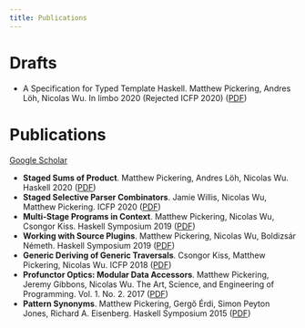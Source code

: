 ```yaml
---
title: Publications
---
```


# Drafts

* A Specification for Typed Template Haskell. Matthew Pickering, Andres Löh, Nicolas Wu. In limbo 2020 (Rejected ICFP 2020) ([PDF](papers/specification-typed-th.pdf))

# Publications

[Google Scholar](https://scholar.google.com/citations?user=nRJGAIYAAAAJ&hl=en)

* **Staged Sums of Product**. Matthew Pickering, Andres Löh, Nicolas Wu. Haskell 2020 ([PDF](papers/staged-sop.pdf))
* **Staged Selective Parser Combinators**. Jamie Willis, Nicolas Wu, Matthew Pickering. ICFP 2020 ([PDF](papers/parsley-icfp.pdf))
* **Multi-Stage Programs in Context**. Matthew Pickering, Nicolas Wu, Csongor Kiss. Haskell Symposium 2019
([PDF](papers/multi-stage-programs-in-context.pdf))
* **Working with Source Plugins**. Matthew Pickering, Nicolas Wu, Boldizsár Németh. Haskell Symposium 2019
([PDF](papers/working-with-source-plugins.pdf))
* **Generic Deriving of Generic Traversals**. Csongor Kiss, Matthew Pickering, Nicolas Wu. ICFP 2018
([PDF](papers/generic-deriving-of-generic-traversals.pdf))
* **Profunctor Optics: Modular Data Accessors**. Matthew Pickering, Jeremy Gibbons, Nicolas Wu. The Art‚ Science‚ and Engineering of Programming. Vol. 1. No. 2. 2017
([PDF](papers/profunctor-options.pdf))
* **Pattern Synonyms**. Matthew Pickering, Gergő Érdi, Simon Peyton Jones, Richard A. Eisenberg. Haskell Symposium 2015 ([PDF](papers/pattern-synonyms.pdf))


